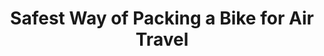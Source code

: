 ---
layout: community
category: community
title: "Safest Way of Packing a Bike for Air Travel"
description: "What's the safest way of bringing your bike on a plane. I've traveled from France to Ireland recently. I packed up my bike in a box I got from a local bike shop and wrap..."
isTopLevel: false
isSingleLevel: false
isArticle: false
datePublished: 2022-10-04 12:34:00 +0300
dateModified: 2022-10-04 12:34:00 +0300
published: false
---